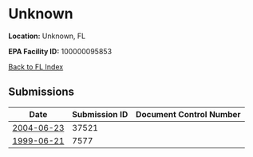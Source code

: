 # Unknown

**Location:** Unknown, FL

**EPA Facility ID:** 100000095853

[Back to FL Index](../../index.md)

## Submissions

| Date | Submission ID | Document Control Number |
|------|--------------|-------------------------|
| [2004-06-23](submissions/37521.md) | 37521 |  |
| [1999-06-21](submissions/7577.md) | 7577 |  |
